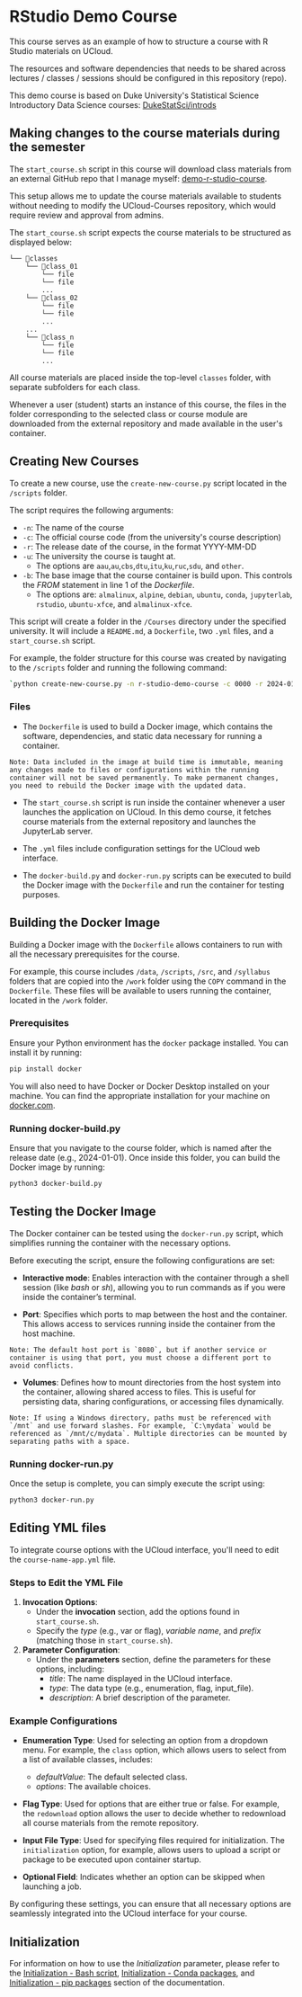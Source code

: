 # RStudio Demo Course

This course serves as an example of how to structure a course with R Studio materials on UCloud.

The resources and software dependencies that needs to be shared across lectures / classes / sessions should be configured in this repository (repo).

This demo course is based on Duke University's Statistical Science Introductory Data Science courses: [DukeStatSci/introds](https://github.com/DukeStatSci/introds)

## Making changes to the course materials during the semester

The `start_course.sh` script in this course will download class materials from an external GitHub repo that I manage myself: [demo-r-studio-course](https://github.com/jeselginAU/demo-r-studio-course).

This setup allows me to update the course materials available to students without needing to modify the UCloud-Courses repository, which would require review and approval from admins.

The `start_course.sh` script expects the course materials to be structured as displayed below:

```
└── 📁classes
    └── 📁class_01
        └── file
        └── file
        ...
    └── 📁class_02
        └── file
        └── file
        ...
    ...
    └── 📁class_n
        └── file
        └── file
        ...
```

All course materials are placed inside the top-level `classes` folder, with separate subfolders for each class.

Whenever a user (student) starts an instance of this course, the files in the folder corresponding to the selected class or course module are downloaded from the external repository and made available in the user's container.

## Creating New Courses

To create a new course, use the `create-new-course.py` script located in the `/scripts` folder.

The script requires the following arguments:

* `-n`: The name of the course
* `-c`: The official course code (from the university's course description)
* `-r`: The release date of the course, in the format YYYY-MM-DD
* `-u`: The university the course is taught at.
  * The options are  `aau`,`au`,`cbs`,`dtu`,`itu`,`ku`,`ruc`,`sdu`, and `other`.
* `-b`: The base image that the course container is build upon. This controls the *FROM* statement in line 1 of the *Dockerfile*.
  * The options are: `almalinux`, `alpine`, `debian`, `ubuntu`, `conda`, `jupyterlab`, `rstudio`, `ubuntu-xfce`, and `almalinux-xfce`.

This script will create a folder in the `/Courses` directory under the specified university. It will include a `README.md`, a `Dockerfile`, two `.yml` files, and a `start_course.sh` script.

For example, the folder structure for this course was created by navigating to the `/scripts` folder and running the following command:

```bash
`python create-new-course.py -n r-studio-demo-course -c 0000 -r 2024-01-01 -b rstudio -u au`
```

### Files

* The `Dockerfile` is used to build a Docker image, which contains the software, dependencies, and static data necessary for running a container.

```
Note: Data included in the image at build time is immutable, meaning any changes made to files or configurations within the running container will not be saved permanently. To make permanent changes, you need to rebuild the Docker image with the updated data.
```

* The `start_course.sh` script is run inside the container whenever a user launches the application on UCloud. In this demo course, it fetches course materials from the external repository and launches the JupyterLab server.

* The `.yml` files include configuration settings for the UCloud web interface.

* The `docker-build.py` and `docker-run.py` scripts can be executed to build the Docker image with the `Dockerfile` and run the container for testing purposes.

## Building the Docker Image

Building a Docker image with the `Dockerfile` allows containers to run with all the necessary prerequisites for the course.

For example, this course includes `/data`, `/scripts`, `/src`, and `/syllabus` folders that are copied into the `/work` folder using the `COPY` command in the `Dockerfile`. These files will be available to users running the container, located in the `/work` folder.

### Prerequisites

Ensure your Python environment has the `docker` package installed. You can install it by running:

```bash
pip install docker
```

You will also need to have Docker or Docker Desktop installed on your machine. You can find the appropriate installation for your machine on [docker.com](https://www.docker.com/).

### Running docker-build.py

Ensure that you navigate to the course folder, which is named after the release date (e.g., 2024-01-01). Once inside this folder, you can build the Docker image by running:

```bash
python3 docker-build.py
```

## Testing the Docker Image

The Docker container can be tested using the `docker-run.py` script, which simplifies running the container with the necessary options.

Before executing the script, ensure the following configurations are set:

* **Interactive mode**: Enables interaction with the container through a shell session (like *bash* or *sh*), allowing you to run commands as if you were inside the container’s terminal.

* **Port**: Specifies which ports to map between the host and the container. This allows access to services running inside the container from the host machine.

```
Note: The default host port is `8080`, but if another service or container is using that port, you must choose a different port to avoid conflicts.
```

* **Volumes**: Defines how to mount directories from the host system into the container, allowing shared access to files. This is useful for persisting data, sharing configurations, or accessing files dynamically.

```
Note: If using a Windows directory, paths must be referenced with `/mnt` and use forward slashes. For example, `C:\mydata` would be referenced as `/mnt/c/mydata`. Multiple directories can be mounted by separating paths with a space.
```

### Running docker-run.py

Once the setup is complete, you can simply execute the script using:

```bash
python3 docker-run.py
```

## Editing YML files

To integrate course options with the UCloud interface, you'll need to edit the `course-name-app.yml` file.

### Steps to Edit the YML File

1. **Invocation Options**:
    * Under the **invocation** section, add the options found in `start_course.sh`.
    * Specify the *type* (e.g., var or flag), *variable name*, and *prefix* (matching those in `start_course.sh`).
2. **Parameter Configuration**:
    * Under the **parameters** section, define the parameters for these options, including:
        * *title*: The name displayed in the UCloud interface.
        * *type*: The data type (e.g., enumeration, flag, input\_file).
        * *description*: A brief description of the parameter.

### Example Configurations

* **Enumeration Type**: Used for selecting an option from a dropdown menu. For example, the `class` option, which allows users to select from a list of available classes, includes:
  * *defaultValue*: The default selected class.
  * *options*: The available choices.
* **Flag Type**: Used for options that are either true or false. For example, the `redownload` option allows the user to decide whether to redownload all course materials from the remote repository.

* **Input File Type**: Used for specifying files required for initialization. The `initialization` option, for example, allows users to upload a script or package to be executed upon container startup.
* **Optional Field**: Indicates whether an option can be skipped when launching a job.

By configuring these settings, you can ensure that all necessary options are seamlessly integrated into the UCloud interface for your course.

## Initialization

For information on how to use the *Initialization* parameter, please refer to the [Initialization - Bash script](../../hands-on/init-sh.md), [Initialization - Conda packages](../../hands-on/init-conda.md), and [Initialization - pip packages](../../hands-on/init-pip.md) section of the documentation.
